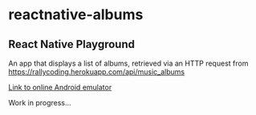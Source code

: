 # reactnative-albums

## React Native Playground

An app that displays a list of albums, retrieved via an HTTP request from https://rallycoding.herokuapp.com/api/music_albums

[Link to online Android emulator](https://appetize.io/embed/vpb6xmbrv7mnvtz6fx2ymfrd54?device=nexus5&scale=75&orientation=portrait&osVersion=7.0)

Work in progress...
